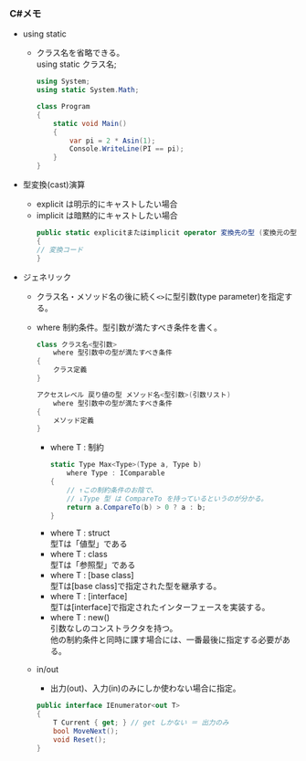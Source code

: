### C#メモ

* using static
    - クラス名を省略できる。  
      using static クラス名;
        ```cs
        using System;
        using static System.Math;

        class Program
        {
            static void Main()
            {
                var pi = 2 * Asin(1);
                Console.WriteLine(PI == pi);
            }
        }
        ```

* 型変換(cast)演算
    - explicit は明示的にキャストしたい場合
    - implicit は暗黙的にキャストしたい場合
        ```cs
        public static explicitまたはimplicit operator 変換先の型 (変換元の型 引数名)
        {
        // 変換コード
        }
        ```

* ジェネリック
    - クラス名・メソッド名の後に続く`<>`に型引数(type parameter)を指定する。
    - where 制約条件。型引数が満たすべき条件を書く。
        ```cs
        class クラス名<型引数>
            where 型引数中の型が満たすべき条件
        {
            クラス定義
        }

        アクセスレベル 戻り値の型 メソッド名<型引数>(引数リスト)
            where 型引数中の型が満たすべき条件
        {
            メソッド定義
        }
        ```
        - where T : 制約
            ```cs
            static Type Max<Type>(Type a, Type b)
                where Type : IComparable
            {
                // ↑この制約条件のお陰で、
                // ↓Type 型 は CompareTo を持っているというのが分かる。
                return a.CompareTo(b) > 0 ? a : b;
            }
            ```
        - where T : struct  
        型Tは「値型」である
        - where T : class  
        型Tは「参照型」である
        - where T : [base class]  
        型Tは[base class]で指定された型を継承する。
        - where T : [interface]  
        型Tは[interface]で指定されたインターフェースを実装する。
        - where T : new()  
        引数なしのコンストラクタを持つ。  
        他の制約条件と同時に課す場合には、一番最後に指定する必要がある。

    - in/out
        - 出力(out)、入力(in)のみにしか使わない場合に指定。
        ```cs
        public interface IEnumerator<out T>
        {
            T Current { get; } // get しかない ＝ 出力のみ
            bool MoveNext();
            void Reset();
        }
        ```